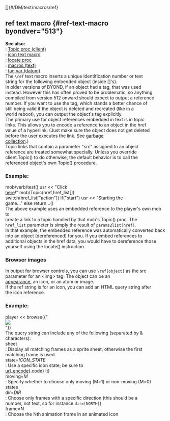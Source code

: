 []{#/DM/text/macros/ref}    
## ref text macro {#ref-text-macro byondver="513"}    
**See also:**    
:   [Topic proc (client)](/ref/client/proc/Topic)    
:   [icon text macro](/ref/DM/text/macros/icon)    
:   [locate proc](/ref/proc/locate)    
:   [macros (text)](/ref/DM/text/macros)    
:   [tag var (datum)](/ref/datum/var/tag)    
The `\ref` text macro inserts a unique identification number or text    
string for the following embedded object (inside \[\]\'s).    
In older versions of BYOND, if an object had a tag, that was used    
instead. However this has often proved to be problematic, so anything    
compiled from version 512 onward should expect to output a reference    
number. If you want to use the tag, which stands a better chance of    
still being valid if the object is deleted and recreated (like in a    
world reboot), you can output the object\'s tag explicitly.    
The primary use for object references embedded in text is in topic    
links. This allows you to encode a reference to an object in the href    
value of a hyperlink. (Just make sure the object does not get deleted    
before the user executes the link. See [garbage    
collection](/ref/DM/garbage).)    
Topic links that contain a parameter \"src\" assigned to an object    
reference are treated somewhat specially. Unless you override    
client.Topic() to do otherwise, the default behavior is to call the    
referenced object\'s own Topic() procedure.    
### Example:    
mob/verb/test() usr \<\< \"Click    
[here](?src=\ref%5Bsrc%5D;action=start)!\" mob/Topic(href,href_list\[\])    
switch(href_list\[\"action\"\]) if(\"start\") usr \<\< \"Starting the    
game\...\" else return ..()    
The above example uses an embedded reference to the player\'s own mob to    
create a link to a topic handled by that mob\'s Topic() proc. The    
`href_list` parameter is simply the result of `params2list(href)`.    
In that example, the embedded reference was automatically converted back    
into an object (dereferenced) for you. If you embed references to    
additional objects in the href data, you would have to dereference those    
yourself using the locate() instruction.    
### Browser images    
In output for browser controls, you can use `\ref[object]` as the src    
parameter for an \<img\> tag. The object can be an    
[appearance](/ref/atom/var/appearance), an icon, or an atom or image.    
If the ref string is for an icon, you can add an HTML query string after    
the icon reference.    
### Example:    
player \<\< browse({\"    
![](\ref%5Bicon%5D?state=hungry&dir=%5BEAST%5D)    
\"})    
The query string can include any of the following (separated by &    
characters):    
sheet    
:   Display all matching frames as a sprite sheet; otherwise the first    
    matching frame is used    
state=*ICON_STATE*    
:   Use a specific icon state; be sure to    
    [url_encode](/ref/proc/url_encode){.code} it)    
moving=*M*    
:   Specify whether to choose only moving (M=1) or non-moving (M=0)    
    states    
dir=*DIR*    
:   Choose only frames with a specific direction (this should be a    
    number, not text, so for instance `dir=[NORTH]`)    
frame=*N*    
:   Choose the Nth animation frame in an animated icon  